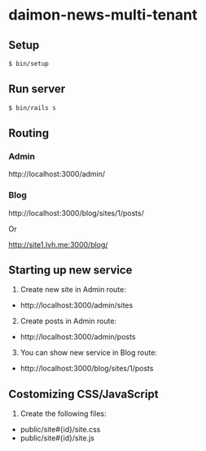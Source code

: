 # daimon-news-multi-tenant

## Setup

``` sh
$ bin/setup
```

## Run server

``` sh
$ bin/rails s
```

## Routing

### Admin

http://localhost:3000/admin/

### Blog

http://localhost:3000/blog/sites/1/posts/

Or

http://site1.lvh.me:3000/blog/

## Starting up new service

1. Create new site in Admin route:
  * http://localhost:3000/admin/sites
2. Create posts in Admin route:
  * http://localhost:3000/admin/posts
3. You can show new service in Blog route:
  * http://localhost:3000/blog/sites/1/posts

## Costomizing CSS/JavaScript

1. Create the following files:
  * public/site#{id}/site.css
  * public/site#{id}/site.js
